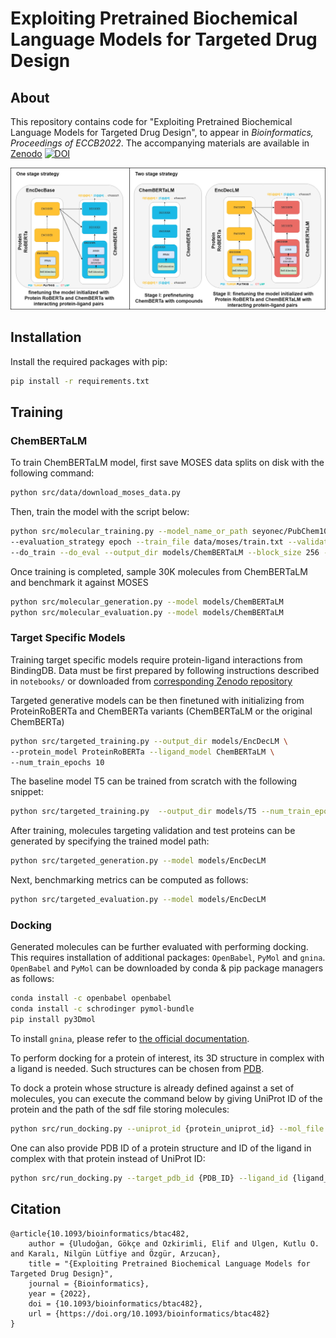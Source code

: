 # Exploiting Pretrained Biochemical Language Models for Targeted Drug Design

## About

This repository contains code for "Exploiting Pretrained Biochemical Language Models for Targeted Drug Design", to appear in *Bioinformatics, Proceedings of ECCB2022*. The accompanying materials are available in [Zenodo](https://zenodo.org/record/6832145) [![DOI](https://zenodo.org/badge/DOI/10.5281/zenodo.6832145.svg)](https://doi.org/10.5281/zenodo.6832145)

![](Transformers-Strategies.jpg)

## Installation
Install the required packages with pip:
```bash
pip install -r requirements.txt
```

## Training 

### ChemBERTaLM

To train ChemBERTaLM model, first save MOSES data splits on disk with the following command:

```bash
python src/data/download_moses_data.py
```

Then, train the model with the script below:

```bash
python src/molecular_training.py --model_name_or_path seyonec/PubChem10M_SMILES_BPE_450k \
--evaluation_strategy epoch --train_file data/moses/train.txt --validation_file data/moses/test.txt \
--do_train --do_eval --output_dir models/ChemBERTaLM --block_size 256 --save_strategy epoch --num_train_epochs 10
```

Once training is completed, sample 30K molecules from ChemBERTaLM and benchmark it against MOSES

```bash
python src/molecular_generation.py --model models/ChemBERTaLM
python src/molecular_evaluation.py --model models/ChemBERTaLM
```

### Target Specific Models

Training target specific models require protein-ligand interactions from BindingDB. Data must be first prepared by following instructions described in `notebooks/` or downloaded from [corresponding Zenodo repository](https://zenodo.org/record/6832146)

Targeted generative models can be then finetuned with initializing from ProteinRoBERTa and ChemBERTa variants (ChemBERTaLM or the original ChemBERTa)
```bash
python src/targeted_training.py --output_dir models/EncDecLM \
--protein_model ProteinRoBERTa --ligand_model ChemBERTaLM \
--num_train_epochs 10
```

The baseline model T5 can be trained from scratch with the following snippet:
```bash
python src/targeted_training.py  --output_dir models/T5 --num_train_epochs 20
```

After training, molecules targeting validation and test proteins can be generated by specifying the trained model path:
```bash
python src/targeted_generation.py --model models/EncDecLM
```

Next, benchmarking metrics can be computed as follows:
```bash
python src/targeted_evaluation.py --model models/EncDecLM
```

### Docking 

Generated molecules can be further evaluated with performing docking. This requires installation of additional packages: `OpenBabel`, `PyMol` and `gnina`. `OpenBabel` and `PyMol` can be downloaded by conda & pip package managers as follows:

```bash
conda install -c openbabel openbabel
conda install -c schrodinger pymol-bundle
pip install py3Dmol
```
To install `gnina`, please refer to [the official documentation](https://github.com/gnina/gnina).

To perform docking for a protein of interest, its 3D structure in complex with a ligand is needed. Such structures can be chosen from [PDB](https://www.rcsb.org/).

To dock a protein whose structure is already defined against a set of molecules, you can execute the command below by giving UniProt ID of the protein and the path of the sdf file storing molecules:
```bash
python src/run_docking.py --uniprot_id {protein_uniprot_id} --mol_file {path_to_sdf}
```

One can also provide PDB ID of a protein structure and ID of the ligand in complex with that protein instead of UniProt ID:

```bash
python src/run_docking.py --target_pdb_id {PDB_ID} --ligand_id {ligand_ID} --mol_file {path_to_sdf}
```

## Citation

```
@article{10.1093/bioinformatics/btac482,
    author = {Uludoğan, Gökçe and Ozkirimli, Elif and Ulgen, Kutlu O. and Karalı, Nilgün Lütfiye and Özgür, Arzucan},
    title = "{Exploiting Pretrained Biochemical Language Models for Targeted Drug Design}",
    journal = {Bioinformatics},
    year = {2022},
    doi = {10.1093/bioinformatics/btac482},
    url = {https://doi.org/10.1093/bioinformatics/btac482}
}
```

